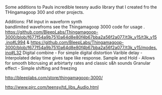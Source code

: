 Some additions to Pauls incredible teesny audio library that I created fro the THingamagoop 300 and other projects. 

Additions:
FM input in waveform synth<br>
bandlimited wavefroms see the Thingamagoop 3000 code for usage . https://github.com/BleepLabs/Thingamagoop-3000/blob/f677f54a9b7510a64d8e80f4b67bba2a56f2a077/t3k_v15/t3k_v15.ino#L994 & https://github.com/BleepLabs/Thingamagoop-3000/blob/f677f54a9b7510a64d8e80f4b67bba2a56f2a077/t3k_v15/modes.ino#L32
Digital combine - For simple digital distortion
Varible delay - Interpolated delay time gives tape like response. 
Sample and Hold - Allows for smooth bitcrusing at arbirtarty rates and classic s&h sounds
Granular effect - Simple shifting and freezing

http://bleeplabs.com/store/thingamagoop-3000/


http://www.pjrc.com/teensy/td_libs_Audio.html




